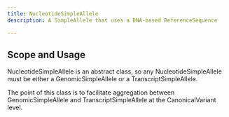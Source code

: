 ```yaml
---
title: NucleotideSimpleAllele
description: A SimpleAllele that uses a DNA-based ReferenceSequence

---
```


Scope and Usage
---------------

NucleotideSimpleAllele is an abstract class, so any NucleotideSimpleAllele must be either a GenomicSimpleAllele or a TranscriptSimpleAllele.

The point of this class is to facilitate aggregation between GenomicSimpleAllele and TranscriptSimpleAllele at the CanonicalVariant level.
